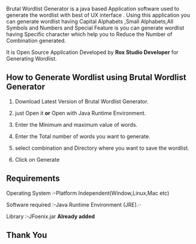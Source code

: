 
Brutal Wordlist Generator is a java based Application software used to generate the wordlist with best of UX interface .
Using this application you can generate wordlist having Capital Alphabets ,Small Alphabets,All Symbols and Numbers and
Special Feature is you can generate wordlist having Specific character which help you to Reduce the Number of Combination generated.

It is Open Source Application Developed by **Rox Studio Developer** for Generating Wordlist.

## How to Generate Wordlist using Brutal Wordlist Generator
1. Download Latest Version of Brutal Wordlist Generator.

2. just Open it **or** Open with Java Runtime Environment.

3. Enter the Minimum and maximum value of words.

4. Enter the Total number of words you want to generate.

5. select combination and Directory where you want to save the wordlist.

6. Click on Generate

## Requirements

 Operating System :-Platform Independent(Window,Linux,Mac etc)

 Software required :-Java Runtime Environment (JRE).⋅⋅

 Library :-JFoenix.jar **Already added**

## Thank You
